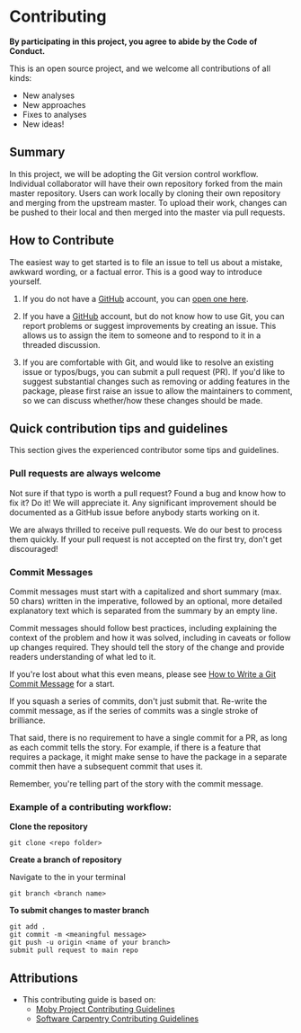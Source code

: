 # Contributing


**By participating in this project, you agree to abide by the Code of Conduct.**

This is an open source project, and we welcome all contributions of all kinds:

- New analyses
- New approaches
- Fixes to analyses
- New ideas!

## Summary

In this project, we will be adopting the Git version control workflow. Individual collaborator will have their own repository forked from the main master repository. Users can work locally by cloning their own repository and merging from the upstream master. To upload their work, changes can be pushed to their local and then merged into the master via pull requests.

## How to Contribute

The easiest way to get started is to file an issue to tell us about a mistake, awkward wording, or a factual error.
This is a good way to introduce yourself.

1.  If you do not have a [GitHub](https://github.com) account,
    you can [open one here](https://github.com).

2.  If you have a [GitHub](https://github.com) account,
    but do not know how to use Git,
    you can report problems or suggest improvements by creating an issue.
    This allows us to assign the item to someone
    and to respond to it in a threaded discussion.

3.  If you are comfortable with Git,
    and would like to resolve an existing issue
    or typos/bugs, you can submit a pull request (PR).
    If you'd like to suggest substantial changes such as removing or adding features in the package,
    please first raise an issue to allow the maintainers to comment, so we can discuss whether/how these
    changes should be made.

## Quick contribution tips and guidelines

This section gives the experienced contributor some tips and guidelines.

### Pull requests are always welcome

Not sure if that typo is worth a pull request? Found a bug and know how to fix
it? Do it! We will appreciate it. Any significant improvement should be
documented as a GitHub issue before anybody starts working on it.

We are always thrilled to receive pull requests. We do our best to process them
quickly. If your pull request is not accepted on the first try,
don't get discouraged!

### Commit Messages

Commit messages must start with a capitalized and short summary (max. 50 chars)
written in the imperative, followed by an optional, more detailed explanatory
text which is separated from the summary by an empty line.

Commit messages should follow best practices, including explaining the context
of the problem and how it was solved, including in caveats or follow up changes
required. They should tell the story of the change and provide readers
understanding of what led to it.

If you're lost about what this even means, please see [How to Write a Git
Commit Message](http://chris.beams.io/posts/git-commit/) for a start.

If you squash a series of commits, don't just submit that. Re-write the commit
message, as if the series of commits was a single stroke of brilliance.

That said, there is no requirement to have a single commit for a PR, as long as
each commit tells the story. For example, if there is a feature that requires a
package, it might make sense to have the package in a separate commit then have
a subsequent commit that uses it.

Remember, you're telling part of the story with the commit message.


### Example of a contributing workflow:

**Clone the repository**

```git clone <repo folder>```

**Create a branch of repository**

Navigate to the <repo folder> in your terminal

```git branch <branch name>```

**To submit changes to master branch**

`git add .`<br>
`git commit -m <meaningful message>`<br>
`git push -u origin <name of your branch>`<br>
`submit pull request to main repo`


## Attributions

- This contributing guide is based on:
  - [Moby Project Contributing Guidelines](https://github.com/moby/moby/blob/master/CONTRIBUTING.md)
  - [Software Carpentry Contributing Guidelines](https://github.com/swcarpentry/r-novice-inflammation/blob/gh-pages/CONTRIBUTING.md)
